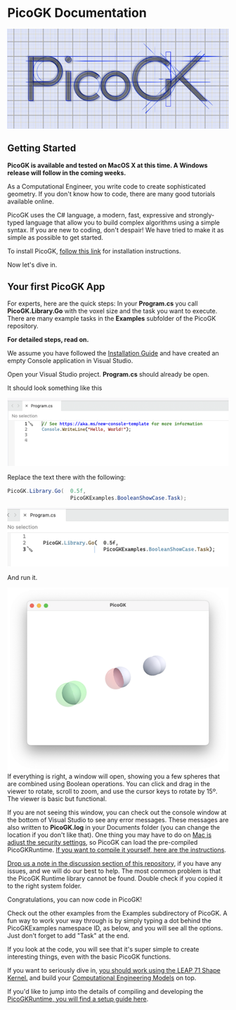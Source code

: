 # PicoGK Documentation

![PicoGKSketched](images/PicoGKSketched.jpg)

## Getting Started

**PicoGK is available and tested on MacOS X at this time. A Windows release will follow in the coming weeks.**

As a Computational Engineer, you write code to create sophisticated geometry. If you don't know how to code, there are many good tutorials available online. 

PicoGK uses the C# language, a modern, fast, expressive and strongly-typed language that allow you to build complex algorithms using a simple syntax. If you are new to coding, don't despair! We have tried to make it as simple as possible to get started.

To install PicoGK, [follow this link](installation.md) for installation instructions.

Now let's dive in.

## Your first PicoGK App

For experts, here are the quick steps: In your **Program.cs** you call **PicoGK.Library.Go** with the voxel size and the task you want to execute. There are many example tasks in the **Examples** subfolder of the PicoGK repository.

**For detailed steps, read on.**

We assume you have followed the [Installation Guide](installation.md) and have created an empty Console application in Visual Studio.

Open your Visual Studio project. **Program.cs** should already be open.

It should look something like this

<img src="images/image-20231014161615187.png" alt="image-20231014161615187" style="zoom:50%;" />

Replace the text there with the following:

```c#
PicoGK.Library.Go(  0.5f, 
                  	PicoGKExamples.BooleanShowCase.Task);
```

<img src="images/image-20231014184822502.png" alt="image-20231014184822502" style="zoom:50%;" />

And run it.

![image-20231014184919894](images/image-20231014184919894.png)If everything is right, a window will open, showing you a few spheres that are combined using Boolean operations. You can click and drag in the viewer to rotate, scroll to zoom, and use the cursor keys to rotate by 15º. The viewer is basic but functional.

If you are not seeing this window, you can check out the console window at the bottom of Visual Studio to see any error messages. These messages are also written to **PicoGK.log** in your Documents folder (you can change the location if you don't like that). One thing you may have to do on [Mac is adjust the security settings](../Runtime/README.md), so PicoGK can load the pre-compiled PicoGKRuntime. [If you want to compile it yourself, here are the instructions](Compiling_PicoGKRuntime.md).

[Drop us a note in the discussion section of this repository](https://github.com/leap71/PicoGK/discussions), if you have any issues, and we will do our best to help. The most common problem is that the PicoGK Runtime library cannot be found. Double check if you copied it to the right system folder.

Congratulations, you can now code in PicoGK!

Check out the other examples from the Examples subdirectory of PicoGK. A fun way to work your way through is by simply typing a dot behind the PicoGKExamples namespace ID, as below, and you will see all the options. Just don't forget to add "Task" at the end.

If you look at the code, you will see that it's super simple to create interesting things, even with the basic PicoGK functions.

If you want to seriously dive in, [you should work using the LEAP 71 Shape Kernel.](https://github.com/leap71/LEAP71_ShapeKernel) and build your [Computational Engineering Models](https://leap71.com/computationalengineering/) on top.

If you'd like to jump into the details of compiling and developing the [PicoGKRuntime, you will find a setup guide here](Compiling_PicoGKRuntime.md).
